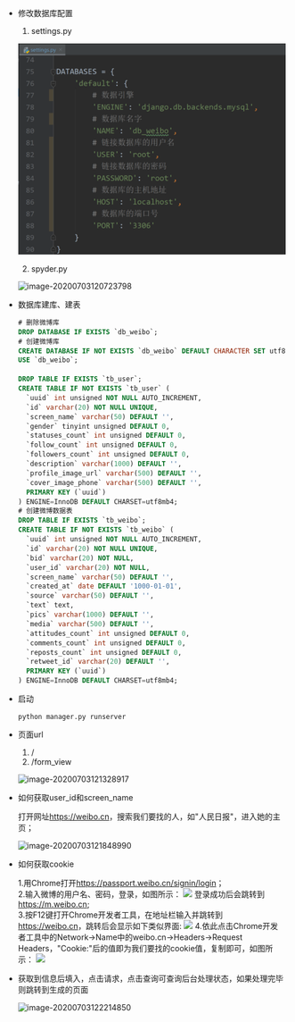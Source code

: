 - 修改数据库配置

  1. settings.py

  ![image-20200703120508270](https://raw.githubusercontent.com/WangJINGJING233/DJANGO_SPYDER/master/images/settings.png)

  2. spyder.py

  ![image-20200703120723798](C:\Users\51181\AppData\Roaming\Typora\typora-user-images\image-20200703120723798.png)

- 数据库建库、建表

  ```sql
  # 删除微博库
  DROP DATABASE IF EXISTS `db_weibo`;
  # 创建微博库
  CREATE DATABASE IF NOT EXISTS `db_weibo` DEFAULT CHARACTER SET utf8mb4 COLLATE utf8mb4_unicode_ci;
  USE `db_weibo`;
  
  DROP TABLE IF EXISTS `tb_user`;
  CREATE TABLE IF NOT EXISTS `tb_user` (
    `uuid` int unsigned NOT NULL AUTO_INCREMENT,
    `id` varchar(20) NOT NULL UNIQUE,
    `screen_name` varchar(50) DEFAULT '',
    `gender` tinyint unsigned DEFAULT 0,
    `statuses_count` int unsigned DEFAULT 0,
    `follow_count` int unsigned DEFAULT 0,
    `followers_count` int unsigned DEFAULT 0,
    `description` varchar(1000) DEFAULT '',
    `profile_image_url` varchar(500) DEFAULT '',
    `cover_image_phone` varchar(500) DEFAULT '',
    PRIMARY KEY (`uuid`)
  ) ENGINE=InnoDB DEFAULT CHARSET=utf8mb4;
  # 创建微博数据表
  DROP TABLE IF EXISTS `tb_weibo`;
  CREATE TABLE IF NOT EXISTS `tb_weibo` (
    `uuid` int unsigned NOT NULL AUTO_INCREMENT,
    `id` varchar(20) NOT NULL UNIQUE,
    `bid` varchar(20) NOT NULL,
  	`user_id` varchar(20) NOT NULL,
  	`screen_name` varchar(50) DEFAULT '',
    `created_at` date DEFAULT '1000-01-01',
    `source` varchar(50) DEFAULT '',
    `text` text,
    `pics` varchar(1000) DEFAULT '',
    `media` varchar(500) DEFAULT '',
    `attitudes_count` int unsigned DEFAULT 0,
    `comments_count` int unsigned DEFAULT 0,
    `reposts_count` int unsigned DEFAULT 0,
    `retweet_id` varchar(20) DEFAULT '',
    PRIMARY KEY (`uuid`)
  ) ENGINE=InnoDB DEFAULT CHARSET=utf8mb4;
  ```

- 启动

  ```
  python manager.py runserver
  ```

- 页面url 

  1. /
  2. /form_view

  ![image-20200703121328917](C:\Users\51181\AppData\Roaming\Typora\typora-user-images\image-20200703121328917.png)

- 如何获取user_id和screen_name

  打开网址<https://weibo.cn>，搜索我们要找的人，如"人民日报"，进入她的主页；

  ![image-20200703121848990](C:\Users\51181\AppData\Roaming\Typora\typora-user-images\image-20200703121848990.png)

- 如何获取cookie

  1.用Chrome打开<https://passport.weibo.cn/signin/login>；<br>
  2.输入微博的用户名、密码，登录，如图所示：
  ![](https://picture.cognize.me/cognize/github/weibospider/cookie1.png)
  登录成功后会跳转到<https://m.weibo.cn>;<br>
  3.按F12键打开Chrome开发者工具，在地址栏输入并跳转到<https://weibo.cn>，跳转后会显示如下类似界面:
  ![](https://picture.cognize.me/cognize/github/weibospider/cookie2.png)
  4.依此点击Chrome开发者工具中的Network->Name中的weibo.cn->Headers->Request Headers，"Cookie:"后的值即为我们要找的cookie值，复制即可，如图所示：
  ![](https://picture.cognize.me/cognize/github/weibospider/cookie3.png)

- 获取到信息后填入，点击请求，点击查询可查询后台处理状态，如果处理完毕则跳转到生成的页面

  ![image-20200703122214850](C:\Users\51181\AppData\Roaming\Typora\typora-user-images\image-20200703122214850.png)

  

  
